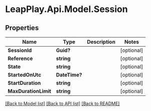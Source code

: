 # LeapPlay.Api.Model.Session
## Properties

Name | Type | Description | Notes
------------ | ------------- | ------------- | -------------
**SessionId** | **Guid?** |  | [optional] 
**Reference** | **string** |  | [optional] 
**State** | **string** |  | [optional] 
**StartedOnUtc** | **DateTime?** |  | [optional] 
**StartDuration** | **string** |  | [optional] 
**MaxDurationLimit** | **string** |  | [optional] 

[[Back to Model list]](../README.md#documentation-for-models) [[Back to API list]](../README.md#documentation-for-api-endpoints) [[Back to README]](../README.md)

